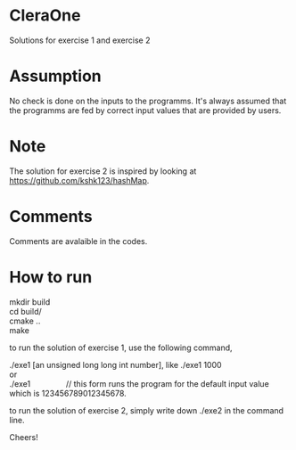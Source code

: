 # CleraOne
Solutions for exercise 1 and exercise 2

# Assumption
No check is done on the inputs to the programms. It's always assumed that the programms are fed by correct input values that are provided by users. 

# Note
The solution for exercise 2 is inspired by looking at https://github.com/kshk123/hashMap.

# Comments
Comments are avalaible in the codes.

# How to run
mkdir&nbsp;build <br/>
cd&nbsp;build/ <br/>
cmake&nbsp;.. <br/>
make <br/>

to run the solution of exercise 1, use the following command,<br/>

  ./exe1 [an unsigned long long int number], like ./exe1 1000<br/> 
  or<br/> 
  ./exe1 &emsp;&emsp;&emsp;&emsp; // this form runs the program for the default input value which is 123456789012345678.<br/> 
  
to run the solution of exercise 2, simply write down ./exe2 in the command line.<br/>

Cheers!
&emsp;



